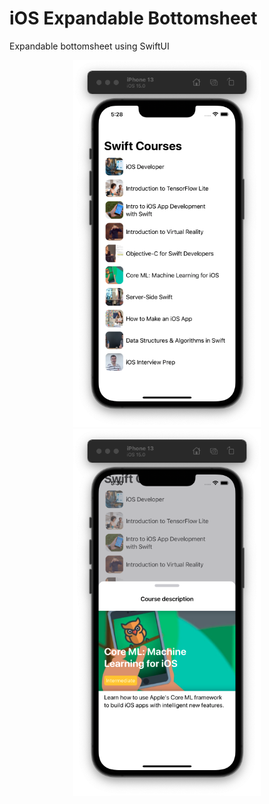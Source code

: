 # iOS Expandable Bottomsheet
Expandable bottomsheet using SwiftUI

<p align="center">
  <img width="300" src="https://github.com/santimattius/ios-expandable-bottomsheet/blob/main/screenshot/ios-expandable-bottomsheet-home.png?raw=true" alt="Screenshot home"/>
   <img width="300" src="https://github.com/santimattius/ios-expandable-bottomsheet/blob/main/screenshot/ios-expandable-bottomsheet.png?raw=true" alt="Screenshot home"/>
</p>
